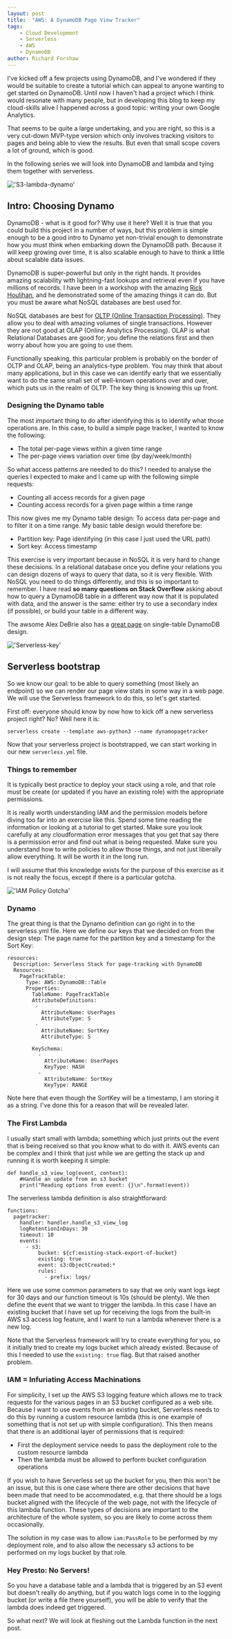 ```yaml
---
layout: post
title:  "AWS: A DynamoDB Page View Tracker"
tags:
    - Cloud Development
    - Serverless
    - AWS
    - DynamoDB
author: Richard Forshaw
---
```


I've kicked off a few projects using DynamoDB, and I've wondered if they would be suitable to create a tutorial which can appeal to anyone wanting to get started on DynamoDB. Until now I haven't had a project which I think would resonate with many people, but in developing this blog to keep my cloud-skills alive I happened across a good topic: writing your own Google Analytics.

That seems to be quite a large undertaking, and you are right, so this is a very cut-down MVP-type version which only involves tracking visitors to pages and being able to view the results. But even that small scope covers a lot of ground, which is good.

In the following series we will look into DynamoDB and lambda and tying them together with serverless.

!['S3-lambda-dynamo'](images/s3-lambda-dynamodb.png)

## Intro: Choosing Dynamo

DynamoDB - what is it good for? Why use it here? Well it is true that you could build this project in a number of ways, but this problem is simple enough to be a good intro to Dynamo yet non-trivial enough to demonstrate how you must think when embarking down the DynamoDB path. Because it will keep growing over time, it is also scalable enough to have to think a little about scalable data issues.

DynamoDB is super-powerful but only in the right hands. It provides amazing scalability with lightning-fast lookups and retrieval even if you have millions of records. I have been in a workshop with the amazing [Rick Houlihan](https://twitter.com/houlihan_rick), and he demonstrated some of the amazing things it can do. But you must be aware what NoSQL databases are best used for.

NoSQL databases are best for [OLTP (Online Transaction Processing)](https://www.ibm.com/cloud/blog/olap-vs-oltp). They allow you to deal with amazing volumes of single transactions. However they are not good at OLAP (Online Analytics Processing). OLAP is what Relational Databases are good for; you define the relations first and then worry about how you are going to use them.

Functionally speaking, this particular problem is probably on the border of OLTP and OLAP, being an analytics-type problem. You may think that about many applications, but in this case we can identify early that we essentially want to do the same small set of well-known operations over and over, which puts us in the realm of OLTP. The key thing is knowing this up front.

### Designing the Dynamo table

The most important thing to do after identifying this is to identify what those operations are. In this case, to build a simple page tracker, I wanted to know the following:

 - The total per-page views within a given time range
 - The per-page views variation over time (by day/week/month)

So what access patterns are needed to do this? I needed to analyse the queries I expected to make and I came up with the following simple requests:

 - Counting all access records for a given page
 - Counting access records for a given page within a time range

This now gives me my Dynamo table design: To access data per-page and to filter it on a time range. My basic table design would therefore be:

 - Partition key: Page identifying (in this case I just used the URL path)
 - Sort key: Access timestamp

This exercise is very important because in NoSQL it is very hard to change these decisions. In a relational database once you define your relations you can design dozens of ways to query that data, so it is very flexible. With NoSQL you need to do things differently, and this is so important to remember. I have read **so many questions on Stack Overflow** asking about how to query a DynamoDB table in a different way now that it is populated with data, and the answer is the same: either try to use a secondary index (if possible), or build your table in a different way.

The awsome Alex DeBrie also has a [great page](https://www.alexdebrie.com/posts/dynamodb-single-table/) on single-table DynamoDB design.

!['Serverless-key'](images/serverless-key.png)

## Serverless bootstrap

So we know our goal: to be able to query something (most likely an endpoint) so we can render our page view stats in some way in a web page. We will use the Serverless framework to do this, so let's get started.

First off: everyone should know by now how to kick off a new serverless project right? No? Well here it is:

```
serverless create --template aws-python3 --name dynamopagetracker
```

Now that your serverless project is bootstrapped, we can start working in our new `serverless.yml` file.

### Things to remember

It is typically best practice to deploy your stack using a role, and that role must be create (or updated if you have an existing role) with the appropriate permissions.

It is really worth understanding IAM and the permission models before diving too far into an exercise like this. Spend some time reading the information or looking at a tutorial to get started. Make sure you look carefully at any cloudformation error messages that you get that say there is a permission error and find out what is being requested. Make sure you understand how to write policies to allow those things, and not just liberally allow everything. It will be worth it in the long run.

I will assume that this knowledge exists for the purpose of this exercise as it is not really the focus, except if there is a particular gotcha.

!['IAM Policy Gotcha'](images/IAMPolicyBrain.jpg)

### Dynamo

The great thing is that the Dynamo definition can go right in to the serverless.yml file. Here we define our keys that we decided on from the design step: The page name for the partition key and a timestamp for the Sort Key:

```
resources:
  Description: Serverless Stack for page-tracking with DynamoDB
  Resources:
    PageTrackTable:
      Type: AWS::DynamoDB::Table
      Properties:
        TableName: PageTrackTable
        AttributeDefinitions:
         -
           AttributeName: UserPages
           AttributeType: S
         -
           AttributeName: SortKey
           AttributeType: S

        KeySchema:
          -
            AttributeName: UserPages
            KeyType: HASH
          -
            AttributeName: SortKey
            KeyType: RANGE
```

Note here that even though the SortKey will be a timestamp, I am storing it as a string. I've done this for a reason that will be revealed later.

### The First Lambda

I usually start small with lambda; something which just prints out the event that is being received so that you know what to do with it. AWS events can be complex and I think that just while we are getting the stack up and running it is worth keeping it simple:

```
def handle_s3_view_log(event, context):
    #Handle an update from an s3 bucket
    print("Reading options from event: {}\n".format(event))
```

The serverless lambda definition is also straightforward:

```
functions:
  pagetracker:
    handler: handler.handle_s3_view_log
    logRetentionInDays: 30
    timeout: 10
    events:
      - s3:
          bucket: ${cf:existing-stack-export-of-bucket}
          existing: true
          event: s3:ObjectCreated:*
          rules:
            - prefix: logs/
```

Here we use some common parameters to say that we only want logs kept for 30 days and our function timeout is 10s (should be plenty). We then define the event that we want to trigger the lambda. In this case I have an existing bucket that I have set up for receiving the logs from the built-in AWS s3 access log feature, and I want to run a lambda whenever there is a new log.

Note that the Serverless framework will try to create everything for you, so it initially tried to create my logs bucket which already existed. Because of this I needed to use the `existing: true` flag. But that raised another problem.

### IAM = Infuriating Access Machinations

For simplicity, I set up the AWS S3 logging feature which allows me to track requests for the various pages in an S3 bucket configured as a web site. Because I want to use events from an existing bucket, Serverless needs to do this by running a custom resource lambda (this is one example of something that is not set up with simple configuration). This then means that there is an additional layer of permissions that is required:

 - First the deployment service needs to pass the deployment role to the custom resource lambda
 - Then the lambda must be allowed to perform bucket configuration operations

If you wish to have Serverless set up the bucket for you, then this won't be an issue, but this is one case where there are other decisions that have been made that need to be accommodated, e.g. that there should be a logs bucket aligned with the lifecycle of the web page, not with the lifecycle of this lambda function. These types of decisions are important to the architecture of the whole system, so you are likely to come across them occasionally.

The solution in my case was to allow `iam:PassRole` to be performed by my deployment role, and to also allow the necessary s3 actions to be performed on my logs bucket by that role.

### Hey Presto: No Servers!

So you have a database table and a lambda that is triggered by an S3 event but doesn't really do anything, but if you watch logs come in to the logging bucket (or write a file there yourself), you will be able to verify that the lambda does indeed get triggered.

So what next? We will look at fleshing out the Lambda function in the next post.

